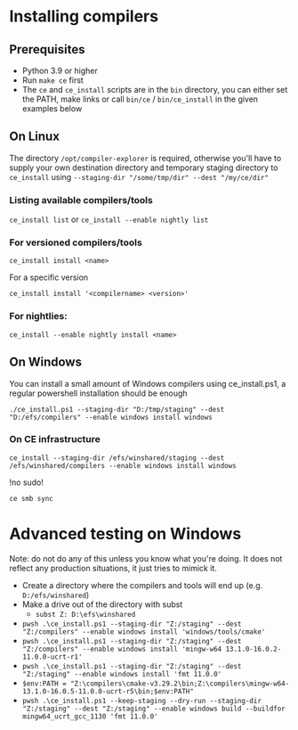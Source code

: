 # Installing compilers

## Prerequisites

* Python 3.9 or higher
* Run `make ce` first
* The `ce` and `ce_install` scripts are in the `bin` directory, you can either set the PATH, make links or call `bin/ce` / `bin/ce_install` in the given examples below

## On Linux

The directory `/opt/compiler-explorer` is required, otherwise you'll have to supply your own destination directory and temporary staging directory to `ce_install` using `--staging-dir "/some/tmp/dir" --dest "/my/ce/dir"`

### Listing available compilers/tools

`ce_install list` or `ce_install --enable nightly list`

### For versioned compilers/tools

`ce_install install <name>`

For a specific version

`ce_install install '<compilername> <version>'`

### For nightlies:

`ce_install --enable nightly install <name>`

## On Windows

You can install a small amount of Windows compilers using ce_install.ps1, a regular powershell installation should be enough

`./ce_install.ps1 --staging-dir "D:/tmp/staging" --dest "D:/efs/compilers" --enable windows install windows`

### On CE infrastructure

`ce_install --staging-dir /efs/winshared/staging --dest /efs/winshared/compilers --enable windows install windows`

!no sudo!

`ce smb sync`


# Advanced testing on Windows

Note: do not do any of this unless you know what you're doing. It does not reflect any production situations, it just tries to mimick it.

* Create a directory where the compilers and tools will end up (e.g. `D:/efs/winshared`)
* Make a drive out of the directory with subst
  - `subst Z: D:\efs\winshared`
* `pwsh .\ce_install.ps1 --staging-dir "Z:/staging" --dest "Z:/compilers" --enable windows install 'windows/tools/cmake'`
* `pwsh .\ce_install.ps1 --staging-dir "Z:/staging" --dest "Z:/compilers" --enable windows install 'mingw-w64 13.1.0-16.0.2-11.0.0-ucrt-r1'`
* `pwsh .\ce_install.ps1 --staging-dir "Z:/staging" --dest "Z:/staging" --enable windows install 'fmt 11.0.0'`
* `$env:PATH = "Z:\compilers\cmake-v3.29.2\bin;Z:\compilers\mingw-w64-13.1.0-16.0.5-11.0.0-ucrt-r5\bin;$env:PATH"`
* `pwsh .\ce_install.ps1 --keep-staging --dry-run --staging-dir "Z:/staging" --dest "Z:/staging" --enable windows build --buildfor mingw64_ucrt_gcc_1130 'fmt 11.0.0'`

